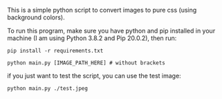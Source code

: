 This is a simple python script to convert images to pure css (using background colors).

To run this program, make sure you have python and pip installed in your machine (I am using Python 3.8.2 and Pip 20.0.2), then run:
```
pip install -r requirements.txt

python main.py [IMAGE_PATH_HERE] # without brackets
```

if you just want to test the script, you can use the test image:
```
python main.py ./test.jpeg
```
